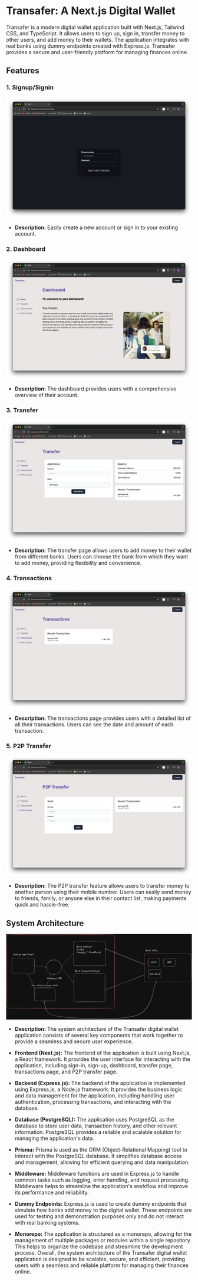 # Transafer: A Next.js Digital Wallet

Transafer is a modern digital wallet application built with Next.js, Tailwind CSS, and TypeScript. It allows users to sign up, sign in, transfer money to other users, and add money to their wallets. The application integrates with real banks using dummy endpoints created with Express.js. Transafer provides a secure and user-friendly platform for managing finances online.

## Features

### 1. Signup/Signin
![Signin Page](./images/signin.png)

- **Description:** Easily create a new account or sign in to your existing account.

### 2. Dashboard
![Dashboard Page](./images/1.png)

- **Description:** The dashboard provides users with a comprehensive overview of their account. 

### 3. Transfer
![Transfer Page](./images/2.png)

- **Description:** The transfer page allows users to add money to their wallet from different banks. Users can choose the bank from which they want to add money, providing flexibility and convenience.

### 4. Transactions
![Transactions Page](./images/3.png)

- **Description:** The transactions page provides users with a detailed list of all their transactions. Users can see the date and amount of each transaction. 

### 5. P2P Transfer
![Filter Search](./images/4.png)

- **Description:** The P2P transfer feature allows users to transfer money to another person using their mobile number. Users can easily send money to friends, family, or anyone else in their contact list, making payments quick and hassle-free.

## System Architecture
![system architecture](./images/system-architecture.png)

-  **Description:** The system architecture of the Transafer digital wallet application consists of several key components that work together to provide a seamless and secure user experience.

- **Frontend (Next.js):** The frontend of the application is built using Next.js, a React framework. It provides the user interface for interacting with the application, including sign-in, sign-up, dashboard, transfer page, transactions page, and P2P transfer page.
- **Backend (Express.js):** The backend of the application is implemented using Express.js, a Node.js framework. It provides the business logic and data management for the application, including handling user authentication, processing transactions, and interacting with the database.
- **Database (PostgreSQL):** The application uses PostgreSQL as the database to store user data, transaction history, and other relevant information. PostgreSQL provides a reliable and scalable solution for managing the application's data.
- **Prisma:** Prisma is used as the ORM (Object-Relational Mapping) tool to interact with the PostgreSQL database. It simplifies database access and management, allowing for efficient querying and data manipulation.
- **Middleware:** Middleware functions are used in Express.js to handle common tasks such as logging, error handling, and request processing. Middleware helps to streamline the application's workflow and improve its performance and reliability.
- **Dummy Endpoints:** Express.js is used to create dummy endpoints that simulate how banks add money to the digital wallet. These endpoints are used for testing and demonstration purposes only and do not interact with real banking systems.
- **Monorepo:** The application is structured as a monorepo, allowing for the management of multiple packages or modules within a single repository. This helps to organize the codebase and streamline the development process.
Overall, the system architecture of the Transafer digital wallet application is designed to be scalable, secure, and efficient, providing users with a seamless and reliable platform for managing their finances online.


